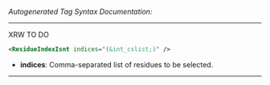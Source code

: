 <!-- THIS IS AN AUTOGENERATED FILE: Don't edit it directly, instead change the schema definition in the code itself. -->

_Autogenerated Tag Syntax Documentation:_

---
XRW TO DO

```xml
<ResidueIndexIsnt indices="(&int_cslist;)" />
```

-   **indices**: Comma-separated list of residues to be selected.

---
